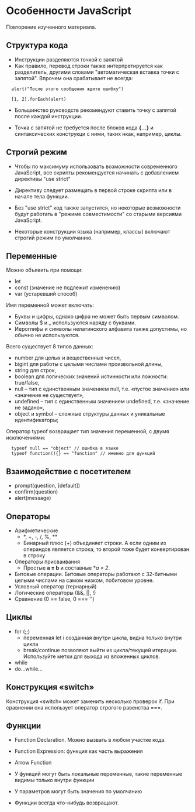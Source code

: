 # Особенности JavaScript

Повторение изученного материала.

## Структура кода

- Инструкции разделяются точкой с запятой
- Как правило, перевод строки также интерпретируется как разделитель, другими словами "автоматическая вставка точки с запятой". Впрочем она срабатывает не всегда:

```
  alert("После этого сообщения ждите ошибку")

  [1, 2].forEach(alert)
```
- Большинство руководств рекомендуют ставить точку с запятой после каждой инструкции.

- Точка с запятой не требуется после блоков кода **{...}** и синтаксических конструкци с ними, таких нкак, например, циклы.


## Строгий режим

- Чтобы по максимуму использовать возможности современного JavaScript, все скрипты рекомендуется начинать с добавлением директивы "use strict"

- Директиву следует размещать в первой строке скрипта или в начале тела функции.

- Без "use strict" код также запустится, но некоторые возможности будут работать в "режиме совместимости" со старыми версиями JavaScript.

- Некоторые конструкции языка (например, классы) включают строгий режим по умолчанию.

## Переменные

Можно объявить при помощи:

- let
- const (значение не подлежит изменению)
- var (устаревший способ)

Имя переменной может включать:

- Буквы и цифры, однако цифра не может быть первым символом.
- Символы $ и _ используются наряду с буквами.
- Иероглифы и символы нелатинского алфавита также допустимы, но обычно не используются.

Всего существует 8 типов данных: 
- number для целых и вещественных чисел,
- bigint для работы с целыми числами произвольной длины,
- string для строк,
- boolean для логических значений истинности или ложности: true/false,
- null – тип с единственным значением null, т.е. «пустое значение» или «значение не существует»,
- undefined – тип с единственным значением undefined, т.е. «значение не задано»,
- object и symbol – сложные структуры данных и уникальные идентификаторы;

Оператор typeof возвращает тип значения переменной, с двумя исключениями:

```
  typeof null == "object" // ошибка в языке
  typeof function(){} == "function" // именно для функций
```

## Взаимодействие с посетителем

- prompt(question, [default])
- confirm(question)
- alert(message)

## Операторы

- Арифметические
  - *, +, -, /, %,  **
  - Бинарный плюс (+) объединяет строки. А если одним из операндов является строка, то второй тоже будет конвертирован в строку
- Операторы присваивания
  - Простые **a = b** и составные **a *= 2**.
- Битовые операции. Битовые операторы работают с 32-битными целыми числами на самом низком, побитовом уровне.
- Условный оператор (тернарный)
- Логические операторы (&&, ||, !)
- Сравнение (0 == false, 0 === '')

## Циклы

- for (;;)
  - переменная let i созданная внутри цикла, видна только внутри цикла
  - break/continue позволяют выйти из цикла/текущей итерации. Используйте метки для выхода из вложенных циклов. 
- while
- do...while...

## Конструкция «switch»

Конструкция «switch» может заменить несколько проверок if. При сравнении она использует оператор строгого равенства ===.

## Функции

- Function Declaration. Можно вызвать в любом участке кода.
- Function Expression: функция как часть выражения
- Arrow Function

- У функций могут быть локальные переменные, такие переменные видимы только внутри функции
- У параметров могут быть значения по умолчанию
- Функции всегда что-нибудь возвращают.